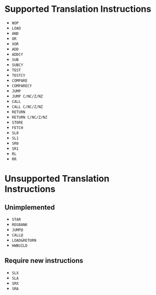# Supported Translation Instructions
* `NOP`
* `LOAD`
* `AND`
* `OR`
* `XOR`
* `ADD`
* `ADDCY`
* `SUB`
* `SUBCY`
* `TEST`
* `TESTCY`
* `COMPARE`
* `COMPARECY`
* `JUMP`
* `JUMP C/NC/Z/NZ`
* `CALL`
* `CALL C/NC/Z/NZ`
* `RETURN`
* `RETURN C/NC/Z/NZ`
* `STORE`
* `FETCH`
* `SL0`
* `SL1`
* `SR0`
* `SR1`
* `RL`
* `RR`

# Unsupported Translation Instructions
## Unimplemented
* `STAR`
* `REGBANK`
* `JUMP@`
* `CALL@`
* `LOAD&RETURN`
* `HWBUILD`

## Require new instructions
* `SLX`
* `SLA`
* `SRX`
* `SRA`
